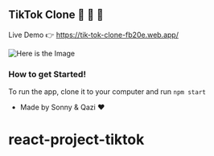## TikTok Clone 🚀 🚀 🚀

Live Demo 👉 https://tik-tok-clone-fb20e.web.app/

![Here is the Image](https://i.imgur.com/MaHnHSh.png)

### How to get Started!

To run the app, clone it to your computer and run `npm start`

- Made by Sonny & Qazi ♥️ 
# react-project-tiktok
